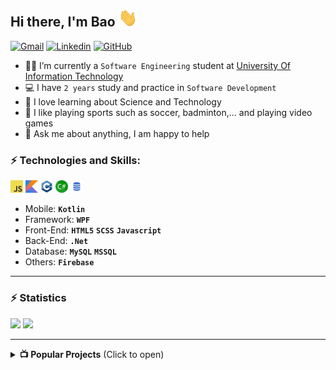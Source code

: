 <h2> Hi there, I'm Bao <img src="https://raw.githubusercontent.com/ABSphreak/ABSphreak/master/gifs/Hi.gif" width="30px"></h2>


[![Gmail](https://img.shields.io/twitter/url?label=Gmail&logo=gmail&url=https://gmail.com)](mailto:dovanbaoc1@gmail.com)
[![Linkedin](https://img.shields.io/twitter/url?label=Linkedin&logo=linkedin&url=https://www.linkedin.com/in/baodv1001/)](https://www.linkedin.com/in/baodv1001/)
[![GitHub](https://img.shields.io/twitter/url?label=Visualize&logo=github&url=https://github.com/baodv1001)](https://github.com/baodv1001)



- 👨‍🎓 I’m currently a `Software Engineering` student at [University Of Information Technology](https://en.uit.edu.vn/overview-vnuhcm-university-information-technology)
- 💻 I have `2 years` study and practice in `Software Development`
- 🌱 I love learning about Science and Technology
- 👯 I like playing sports such as soccer, badminton,... and playing video games 
- 💬 Ask me about anything, I am happy to help








### ⚡ Technologies and Skills:  
<code><img height="20" src="https://raw.githubusercontent.com/github/explore/80688e429a7d4ef2fca1e82350fe8e3517d3494d/topics/javascript/javascript.png"></code>
<code><img height="20" src="https://raw.githubusercontent.com/github/explore/80688e429a7d4ef2fca1e82350fe8e3517d3494d/topics/kotlin/kotlin.png"></code>
<code><img height="20" src="https://raw.githubusercontent.com/github/explore/80688e429a7d4ef2fca1e82350fe8e3517d3494d/topics/cpp/cpp.png"></code>
<code><img height="20" src="https://raw.githubusercontent.com/github/explore/80688e429a7d4ef2fca1e82350fe8e3517d3494d/topics/csharp/csharp.png"></code>
<code><img height="20" src="https://raw.githubusercontent.com/github/explore/80688e429a7d4ef2fca1e82350fe8e3517d3494d/topics/sql/sql.png"></code>

- Mobile: **`Kotlin`**
- Framework: **`WPF`**
- Front-End:  **`HTML5`** **`SCSS`** **`Javascript`**
- Back-End: **`.Net`**
- Database: **`MySQL`** **`MSSQL`**
- Others: **`Firebase`** 


---
### ⚡ Statistics  
<img  src="https://github-readme-stats.vercel.app/api?username=baodv1001&show_icons=true">

<a href="https://github.com/baodv1001">
    <img style="" src="https://github-readme-stats.vercel.app/api/top-langs/?username=baodv1001&hide=jupyter%20notebook,html&langs_count=8&layout=compact" />
</a>


---


<details>
<summary><b>📺 Popular Projects</b> (Click to open)</summary><br/>
<table>
<tbody>
<tr>
<a href="https://github.com/baodv1001/FashionEcommerceMobileApp">
<img src="https://github-readme-stats.vercel.app/api/pin/?username=baodv1001&repo=FashionEcommerceMobileApp" />
</a>
</tr>
<a href="https://github.com/baodv1001/FootballFieldManagement">
<img src="https://github-readme-stats.vercel.app/api/pin/?username=baodv1001&repo=FootballFieldManagement" />
</a>
</tr>
<tr>
<a href="https://github.com/baodv1001/GemstonesBusinessManagementSystem">
<img src="https://github-readme-stats.vercel.app/api/pin/?username=baodv1001&repo=GemstonesBusinessManagementSystem" />
</a>
</tr>
<tr>
</tbody>
</table>
</details>
<!--
**baodv1001/baodv1001** is a ✨ _special_ ✨ repository because its `README.md` (this file) appears on your GitHub profile.

Here are some ideas to get you started:

- 🔭 I’m currently working on ...
- 🌱 I’m currently learning ...
- 👯 I’m looking to collaborate on ...
- 🤔 I’m looking for help with ...
- 💬 Ask me about ...
- 📫 How to reach me: ...
- 😄 Pronouns: ...
- ⚡ Fun fact: ...
-->
